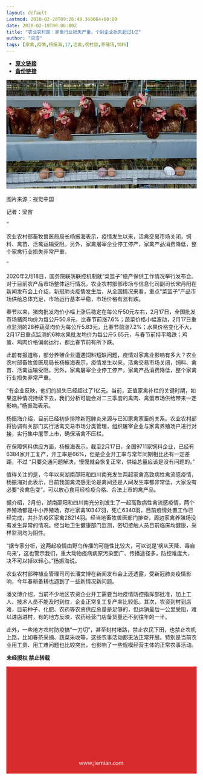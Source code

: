 ```yaml
---
layout: default
Lastmod: 2020-02-28T09:26:49.360064+00:00
date: 2020-02-18T00:00:00Z
title: "农业农村部：家禽行业损失严重，个别企业损失超过1亿"
author: "梁宙"
tags: [家禽,疫情,杨振海,17,活禽,农村部,养殖场,饲料]
---
```


* [**原文链接**](http://mp.weixin.qq.com/s?__biz=MjM5NTE0ODc2Nw==&mid=2650463707&idx=3&sn=7c4747f45206a0ba0a6dc9a084ba3f43&chksm=bef29b6b8985127d77a65a10543a2b115bba90b06473936b50fa1537895b6dbe9595ccc680a0#rd)
* [**备份链接**](http://archive.today/P7i4C)


![](/images/post/db63b1d73fc56edf8079f5062d87af02.jpg)

图片来源：视觉中国

记者：梁宙

“

  

农业农村部畜牧兽医局局长杨振海表示，疫情发生以来，活禽交易市场关闭，饲料、禽苗、活禽运输受阻。另外，家禽屠宰企业停工停产，家禽产品消费降低，整个家禽行业损失非常严重。

  

”

2020年2月18日，国务院联防联控机制就“菜篮子”稳产保供工作情况举行发布会。对于目前农产品市场整体运行情况，农业农村部部市场与信息化司副司长宋丹阳在新闻发布会上介绍，新冠肺炎疫情发生后，从全国情况来看，重点“菜篮子”产品市场供给总体充足，市场运行基本平稳，市场价格有涨有跌。  

春节以来，猪肉批发均价小幅上涨后稳定在每公斤50元左右，2月17日，全国批发市场猪肉均价为每公斤50.8元，比春节前涨7.6%；蔬菜价格小幅波动，2月17日重点监测的28种蔬菜均价为每公斤5.83元，比春节前涨7.2%；水果价格变化不大，2月17日重点监测的6种水果批发均价为每公斤5.65元，与春节前持平略跌；鸡蛋、鸡肉价格偏弱运行，都比春节前有所下跌。

此前有报道称，部分养殖企业遭遇饲料短缺问题，疫情对家禽业影响有多大？农业农村部畜牧兽医局局长杨振海表示，疫情发生以来，活禽交易市场关闭，饲料、禽苗、活禽运输受阻。另外，家禽屠宰企业停工停产，家禽产品消费降低，整个家禽行业损失非常严重。

“有企业反映，他们的损失已经超过了1亿元。当前，正值家禽补栏的关键时期，如果这种情况持续下去，我们分析可能会对二三季度的禽肉、禽蛋市场供给带来一定影响。”杨振海表示。

杨振海介绍，目前已经初步排除新冠肺炎来源与已知家禽家畜的关系。农业农村部将协调有关部门实行活禽交易市场分类管理，组织屠宰企业与家禽养殖场户进行对接，实行集中屠宰上市，确保活禽不压栏。

在保障饲料供应方面，杨振海表示，截至2月17日，全国9711家饲料企业，已经有6384家开工复产，开工率是66%，但是企业开工率与常年同期相比还有一定差距，不过 “只要交通问题解决，慢慢就会恢复正常，供给总量应该是没有问题的。”

值得关注的是，今年以来湖南邵阳和四川南充发生两起家禽高致病性禽流感疫情，杨振海对此表示，目前我国禽流感无论是禽间还是人间发生率都非常低，大家没有必要“谈禽色变”，可以放心食用经检疫合格、合法上市的禽产品。

据介绍，2月份，湖南邵阳和四川南充分别发生了一起高致病性禽流感疫情，两个养殖场都是中小养殖场，存栏家禽10347羽，死亡6340羽，目前疫情处置工作已经完成，共扑杀疫区家禽28214羽。经当地畜牧兽医部门排查，周边家禽养殖场没有发生异常的情况。经当地卫生健康部门监测，密切接触人员目前临床均健康，采样监测均为阴性。

“据专家分析，这两起疫情由野鸟传播的可能性比较大，可以说是‘祸从天降、毒自鸟来’，这也警示我们，重大动物疫病病原污染面广、传播途径多，防控难度大，决不可以掉以轻心。”杨振海说。

农业农村部种植业管理司司长潘文博在新闻发布会上还透露，受新冠肺炎疫情影响，今年春耕备耕也遇到了一些新情况新问题。

潘文博介绍，当前不少地区农资企业开工需要当地疫情防控指挥部批准，加上工人、技术人员不能及时到位，企业正常复工复产率比较低。其次，农资到村到店难，目前种子、化肥、农药等农资供应总量是足够的，但运销最后一公里受阻，难以进店进村，有的地方反映，农药经营门店备货量还不到往年的一半。

此外，一些地方农村防疫搞“一刀切”，甚至封村堵路，禁止农民下田，也禁止农机上路，比如春茶采摘、蔬菜采收等，这些农事活动都无法正常开展。特别是当前农业用工贵、用工难问题也比较突出，也影响了一些规模经营主体的正常农事活动。

  

**未经授权 禁止转载**

  

  

![](/images/post/3ef9527fd7edfb43b0c70486c7a956af.jpg)

